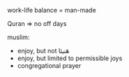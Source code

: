 work-life balance = man-made

Quran => no off days

muslim:

- enjoy, but not هَنیئا
- enjoy, but limited to permissible joys
- congregational prayer
